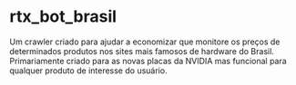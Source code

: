 # rtx_bot_brasil
Um crawler criado para ajudar a economizar que monitore os preços de determinados produtos nos sites mais famosos de hardware do Brasil. Primariamente criado para as novas placas da NVIDIA mas funcional para qualquer produto de interesse do usuário.

